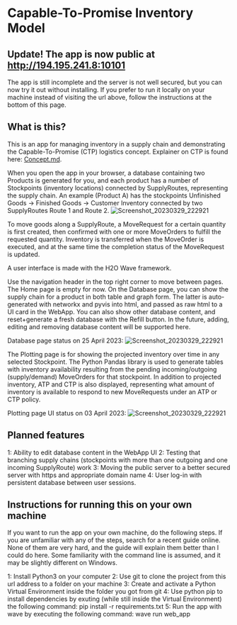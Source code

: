 # Capable-To-Promise Inventory Model

## Update! The app is now public at http://194.195.241.8:10101
The app is still incomplete and the server is not well secured, but you can now try it out without installing. If you prefer to run it locally on your machine instead of visiting the url above, follow the instructions at the bottom of this page. 


## What is this? 

This is an app for managing inventory in a supply chain and demonstrating the Capable-To-Promise (CTP) logistics concept. Explainer on CTP is found here: [Concept.md](https://github.com/jensdanb/ctp_dashboard/blob/master/Concept.md). 


When you open the app in your browser, a database containing two Products is generated for you, and each product has a number of Stockpoints (inventory locations) connected by SupplyRoutes, representing the supply chain. An example (Product A) has the stockpoints Unfinished Goods -> Finished Goods -> Customer Inventory connected by two SupplyRoutes Route 1 and Route 2. 
![Screenshot_20230329_222921](https://user-images.githubusercontent.com/56897399/234340769-e4e72008-e183-4de3-9510-ccdd5b79fa79.png)


To move goods along a SupplyRoute, a MoveRequest for a certain quantity is first created, then confirmed with one or more MoveOrders to fulfill the requested quantity. Inventory is transferred when the MoveOrder is executed, and at the same time the completion status of the MoveRequest is updated. 

A user interface is made with the H2O Wave framework. 

Use the navigation header in the top right corner to move between pages. The Home page is empty for now. 
On the Database page, you can show the supply chain for a product in both table and graph form. The latter is auto-generated with networkx and pyvis into html, and passed as raw html to a UI card in the WebApp. You can also show other database content, and reset+generate a fresh database with the Refill button. In the future, adding, editing and removing database content will be supported here. 

Database page status on 25 April 2023: 
![Screenshot_20230329_222921](https://user-images.githubusercontent.com/56897399/234341586-769695ed-3f06-4ad5-a5ff-fd0cd92c9114.png)


The Plotting page is for showing the projected inventory over time in any selected Stockpoint. The Python Pandas library is used to generate tables with inventory availability resulting from the pending incoming/outgoing (supply/demand) MoveOrders for that stockpoint. In addition to projected inventory, ATP and CTP is also displayed, representing what amount of inventory is available to respond to new MoveRequests under an ATP or CTP policy. 

Plotting page UI status on 03 April 2023: 
![Screenshot_20230329_222921](https://user-images.githubusercontent.com/56897399/232503928-e8cc57bf-c325-4bb5-8553-36a3407818b8.png)

## Planned features
1: Ability to edit database content in the WebApp UI
2: Testing that branching supply chains (stockpoints with more than one outgoing and one incoming SupplyRoute) work
3: Moving the public server to a better secured server with https and appropriate domain name
4: User log-in with persistent database between user sessions. 


## Instructions for running this on your own machine

If you want to run the app on your own machine, do the following steps. If you are unfamiliar with any of the steps, search for a recent guide online. None of them are very hard, and the guide will explain them better than I could do here. Some familiarity with the command line is assumed, and it may be slightly different on Windows. 

1: Install Python3 on your computer
2: Use git to clone the project from this url address to a folder on your machine
3: Create and activate a Python Virtual Environment inside the folder you got from git
4: Use python pip to install dependencies by exuting (while still inside the Virtual Environment) the following command: pip install -r requirements.txt
5: Run the app with wave by executing the following command: wave run web_app

